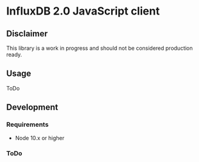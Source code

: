 # InfluxDB 2.0 JavaScript client

## Disclaimer

This library is a work in progress and should not be considered production ready.

## Usage

ToDo

## Development

### Requirements

- Node 10.x or higher

### ToDo